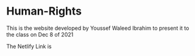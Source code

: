# Human-Rights

This is the website developed by Youssef Waleed Ibrahim to present it to the class on Dec 8 of 2021

The Netlify Link is 
